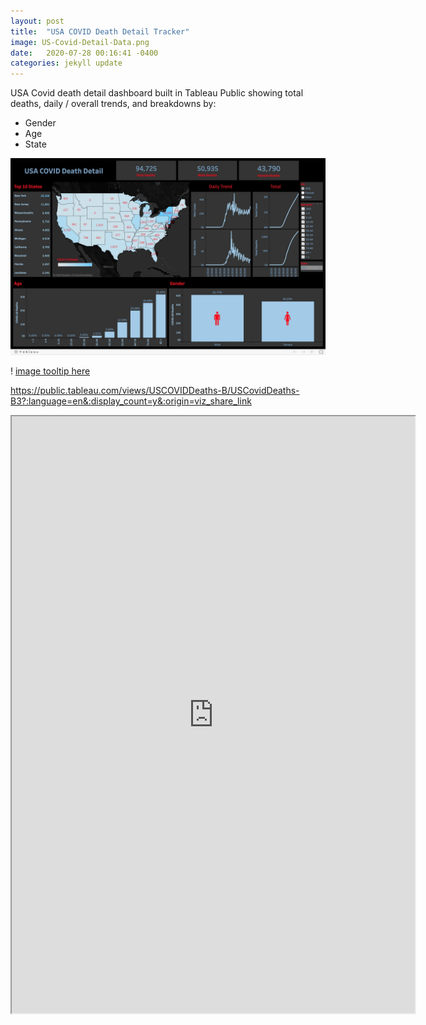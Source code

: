 ```yaml
---
layout: post
title:  "USA COVID Death Detail Tracker"
image: US-Covid-Detail-Data.png
date:   2020-07-28 00:16:41 -0400
categories: jekyll update
---
```

USA Covid death detail dashboard built in Tableau Public showing total deaths, daily / overall trends, and breakdowns by:

- Gender
- Age
- State

<img src="/assets/img/covid.jpg">

! [image tooltip here](/assets/img/covid.jpg)

https://public.tableau.com/views/USCOVIDDeaths-B/USCovidDeaths-B3?:language=en&:display_count=y&:origin=viz_share_link

<iframe src="https://public.tableau.com/views/USCOVIDDeaths-B/USCovidDeaths-B3?:language=en&:display_count=y&:origin=viz_share_link:showVizHome=no&:embed=true"
 width="645" height="955"></iframe>
